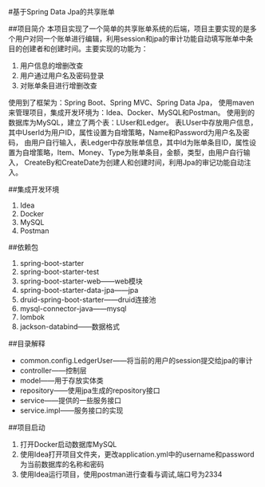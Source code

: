 #基于Spring Data Jpa的共享账单  

##项目简介
本项目实现了一个简单的共享账单系统的后端，项目主要实现的是多个用户对同一个账单进行编辑，利用session和jpa的审计功能自动填写账单中条目的创建者和创建时间。主要实现的功能为：
1.	用户信息的增删改查
2.	用户通过用户名及密码登录
3.	对账单条目进行增删改查

使用到了框架为：Spring Boot、Spring MVC、Spring Data Jpa， 使用maven来管理项目，集成开发环境为：Idea、Docker、MySQL和Postman。
使用到的数据库为MySQL，建立了两个表：LUser和Ledger。 表LUser中存放用户信息，其中UserId为用户ID，属性设置为自增策略，Name和Password为用户名及密码，
由用户自行输入，表Ledger中存放账单信息，其中Id为账单条目ID，属性设置为自增策略，Item、Money、Type为账单条目，金额，类型，由用户自行输入，
CreateBy和CreateDate为创建人和创建时间，利用Jpa的审记功能自动注入。


##集成开发环境
1. Idea
2. Docker
3. MySQL
4. Postman

##依赖包
1. spring-boot-starter
2. spring-boot-starter-test
3. spring-boot-starter-web——web模块
4. spring-boot-starter-data-jpa——jpa
5. druid-spring-boot-starter——druid连接池
6. mysql-connector-java——mysql
7. lombok
8. jackson-databind——数据格式

##目录解释
* common.config.LedgerUser——将当前的用户的session提交给jpa的审计
* controller——控制层
* model——用于存放实体类
* repository——使用jpa生成的repository接口
* service——提供的一些服务接口
* service.impl——服务接口的实现


##项目启动
1. 打开Docker启动数据库MySQL
2. 使用Idea打开项目文件夹，更改application.yml中的username和password为当前数据库的名称和密码
3. 使用Idea运行项目，使用postman进行查看与调试,端口号为2334

